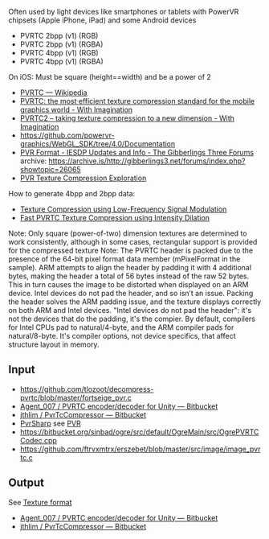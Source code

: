 Often used by light devices like smartphones or tablets with PowerVR chipsets (Apple iPhone, iPad) and some Android devices

- PVRTC 2bpp (v1) (RGB)
- PVRTC 2bpp (v1) (RGBA)
- PVRTC 4bpp (v1) (RGB)
- PVRTC 4bpp (v1) (RGBA)

On iOS: Must be square (height==width) and be a power of 2

- [PVRTC — Wikipedia](https://en.wikipedia.org/wiki/PVRTC)
- [PVRTC: the most efficient texture compression standard for the mobile graphics world - With Imagination](https://imgtec.com/blog/pvrtc-the-most-efficient-texture-compression-standard-for-the-mobile-graphics-world/)
- [PVRTC2 – taking texture compression to a new dimension - With Imagination](https://imgtec.com/blog/pvrtc2-taking-texture-compression-to-a-new-dimension/)
- https://github.com/powervr-graphics/WebGL_SDK/tree/4.0/Documentation
- [PVR Format - IESDP Updates and Info - The Gibberlings Three Forums](http://gibberlings3.net/forums/index.php?showtopic=26065) archive: https://archive.is/http://gibberlings3.net/forums/index.php?showtopic=26065
- [PVR Texture Compression Exploration](http://roartindon.blogspot.fr/2014/08/pvr-texture-compression-exploration.html)

How to generate 4bpp and 2bpp data:

- [Texture Compression using Low-Frequency Signal Modulation](http://web.onetel.net.uk/~simonnihal/assorted3d/fenney03texcomp.pdf)
- [Fast PVRTC Texture Compression using Intensity Dilation](http://jcgt.org/published/0003/04/07/paper-lowres.pdf)

Note: Only square (power-of-two) dimension textures are determined to work consistently, although in some cases, rectangular support is provided for the compressed texture
Note: The PVRTC header is packed due to the presence of the 64-bit pixel format data member (mPixelFormat in the sample). ARM attempts to align the header by padding it with 4 additional bytes, making the header a total of 56 bytes instead of the raw 52 bytes. This in turn causes the image to be distorted when displayed on an ARM device. Intel devices do not pad the header, and so isn’t an issue. Packing the header solves the ARM padding issue, and the texture displays correctly on both ARM and Intel devices.
"Intel devices do not pad the header": it's not the devices that do the padding, it's the compier. By default, compilers for Intel CPUs pad to natural/4-byte, and the ARM compiler pads for natural/8-byte. It's compiler options, not device specifics, that affect structure layout in memory.

## Input

- https://github.com/tlozoot/decompress-pvrtc/blob/master/fortseige_pvr.c
- [Agent_007 / PVRTC encoder/decoder for Unity — Bitbucket](https://bitbucket.org/Agent_007/pvrtc-encoder-decoder-for-unity)
- [jthlim / PvrTcCompressor — Bitbucket](https://bitbucket.org/jthlim/pvrtccompressor)
- [PvrSharp](https://hg.codeplex.com/pvrsharp) see [PVR](PVR)
- https://bitbucket.org/sinbad/ogre/src/default/OgreMain/src/OgrePVRTCCodec.cpp
- https://github.com/ftrvxmtrx/erszebet/blob/master/src/image/image_pvrtc.c

## Output

See [Texture format](../Texture%20format/Texture%20format.md)

- [Agent_007 / PVRTC encoder/decoder for Unity — Bitbucket](https://bitbucket.org/Agent_007/pvrtc-encoder-decoder-for-unity)
- [jthlim / PvrTcCompressor — Bitbucket](https://bitbucket.org/jthlim/pvrtccompressor)
